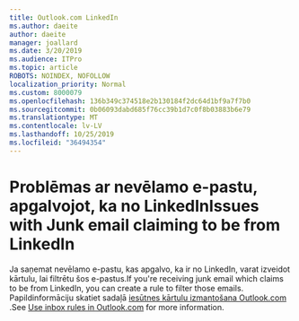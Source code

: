 ```yaml
---
title: Outlook.com LinkedIn
ms.author: daeite
author: daeite
manager: joallard
ms.date: 3/20/2019
ms.audience: ITPro
ms.topic: article
ROBOTS: NOINDEX, NOFOLLOW
localization_priority: Normal
ms.custom: 8000079
ms.openlocfilehash: 136b349c374518e2b130184f2dc64d1bf9a7f7b0
ms.sourcegitcommit: 0b06093dabd685f76cc39b1d7c0f8b03883b6e79
ms.translationtype: MT
ms.contentlocale: lv-LV
ms.lasthandoff: 10/25/2019
ms.locfileid: "36494354"
---
```

# <a name="issues-with-junk-email-claiming-to-be-from-linkedin"></a><span data-ttu-id="ff288-102">Problēmas ar nevēlamo e-pastu, apgalvojot, ka no LinkedIn</span><span class="sxs-lookup"><span data-stu-id="ff288-102">Issues with Junk email claiming to be from LinkedIn</span></span>

<span data-ttu-id="ff288-103">Ja saņemat nevēlamo e-pastu, kas apgalvo, ka ir no LinkedIn, varat izveidot kārtulu, lai filtrētu šos e-pastus.</span><span class="sxs-lookup"><span data-stu-id="ff288-103">If you're receiving junk email which claims to be from LinkedIn, you can create a rule to filter those emails.</span></span>
<span data-ttu-id="ff288-104">Papildinformāciju skatiet sadaļā [iesūtnes kārtulu izmantošana Outlook.com](https://aka.ms/OutlookComInboxRules) .</span><span class="sxs-lookup"><span data-stu-id="ff288-104">See [Use inbox rules in Outlook.com](https://aka.ms/OutlookComInboxRules) for more information.</span></span>


